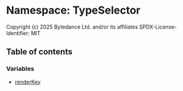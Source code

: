 # Namespace: TypeSelector

Copyright (c) 2025 Bytedance Ltd. and/or its affiliates
SPDX-License-Identifier: MIT

## Table of contents

### Variables

* [renderKey](/auto-docs/form-materials/variables/TypeSelector.renderKey.md)
